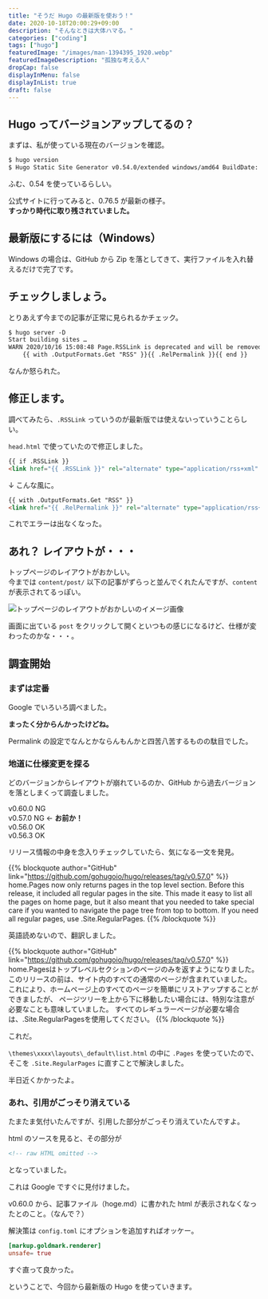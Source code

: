 ```yaml
---
title: "そうだ Hugo の最新版を使おう！"
date: 2020-10-18T20:00:29+09:00
description: "そんなときは大体ハマる。"
categories: ["coding"]
tags: ["hugo"]
featuredImage: "/images/man-1394395_1920.webp"
featuredImageDescription: "孤独な考える人"
dropCap: false
displayInMenu: false
displayInList: true
draft: false
---
```

## Hugo ってバージョンアップしてるの？
まずは、私が使っている現在のバージョンを確認。

```html
$ hugo version
$ Hugo Static Site Generator v0.54.0/extended windows/amd64 BuildDate: unknown
```

ふむ、0.54 を使っているらしい。

公式サイトに行ってみると、0.76.5 が最新の様子。  
**すっかり時代に取り残されていました。**

## 最新版にするには（Windows）
Windows の場合は、GitHub から Zip を落としてきて、実行ファイルを入れ替えるだけで完了です。  

## チェックしましょう。
とりあえず今までの記事が正常に見られるかチェック。

```html
$ hugo server -D
Start building sites …
WARN 2020/10/16 15:08:48 Page.RSSLink is deprecated and will be removed in a future release. Use the Output Format's link, e.g. something like:
    {{ with .OutputFormats.Get "RSS" }}{{ .RelPermalink }}{{ end }}
```

なんか怒られた。

## 修正します。
調べてみたら、`.RSSLink` っていうのが最新版では使えないっていうことらしい。

`head.html` で使っていたので修正しました。

```html
{{ if .RSSLink }}
<link href="{{ .RSSLink }}" rel="alternate" type="application/rss+xml" title="{{ .Title }}" />{{ end }}
```
↓ こんな風に。
```html
{{ with .OutputFormats.Get "RSS" }}
<link href="{{ .RelPermalink }}" rel="alternate" type="application/rss+xml" title="{{ $.Site.Title }}" />{{ end }}
```

これでエラーは出なくなった。

## あれ？ レイアウトが・・・
トップページのレイアウトがおかしい。  
今までは `content/post/` 以下の記事がずらっと並んでくれたんですが、`content` が表示されてるっぽい。

![トップページのレイアウトがおかしいのイメージ画像](/images/hugo-newversion-01.webp)

画面に出ている `post` をクリックして開くといつもの感じになるけど、仕様が変わったのかな・・・。

## 調査開始
### まずは定番
Google でいろいろ調べました。

**まったく分からんかったけどね。**

Permalink の設定でなんとかならんもんかと四苦八苦するものの駄目でした。

### 地道に仕様変更を探る
どのバージョンからレイアウトが崩れているのか、GitHub から過去バージョンを落としまくって調査しました。

v0.60.0 NG  
v0.57.0 NG  ← **お前か！**  
v0.56.0 OK  
v0.56.3 OK  

リリース情報の中身を念入りチェックしていたら、気になる一文を発見。

{{% blockquote author="GitHub" link="https://github.com/gohugoio/hugo/releases/tag/v0.57.0" %}}
home.Pages now only returns pages in the top level section. Before this release, it included all regular pages in the site. This made it easy to list all the pages on home page, but it also meant that you needed to take special care if you wanted to navigate the page tree from top to bottom. If you need all regular pages, use .Site.RegularPages. 
{{% /blockquote %}}


英語読めないので、翻訳しました。

{{% blockquote author="GitHub" link="https://github.com/gohugoio/hugo/releases/tag/v0.57.0" %}}
home.Pagesはトップレベルセクションのページのみを返すようになりました。
このリリースの前は、サイト内のすべての通常のページが含まれていました。
これにより、ホームページ上のすべてのページを簡単にリストアップすることができましたが、
ページツリーを上から下に移動したい場合には、特別な注意が必要なことも意味していました。
すべてのレギュラーページが必要な場合は、.Site.RegularPagesを使用してください。
{{% /blockquote %}}

これだ。

`\themes\xxxx\layouts\_default\list.html` の中に `.Pages` を使っていたので、そこを `.Site.RegularPages` に直すことで解決しました。

半日近くかかったよ。

### あれ、引用がごっそり消えている
たまたま気付いたんですが、引用した部分がごっそり消えていたんですよ。  

html のソースを見ると、その部分が
```html
<!-- raw HTML omitted -->
```
となっていました。

これは Google ですぐに見付けました。

v0.60.0 から、記事ファイル（hoge.md）に書かれた html が表示されなくなったとのこと。（なんで？）

解決策は `config.toml` にオプションを追加すればオッケー。

```toml
[markup.goldmark.renderer]
unsafe= true
```

すぐ直って良かった。

ということで、今回から最新版の Hugo を使っていきます。
